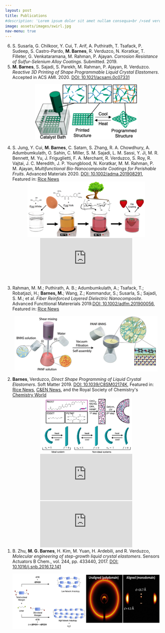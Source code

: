 ```yaml
---
layout: post
title: Publications
#description: 'Lorem ipsum dolor sit amet nullam consequa<br />sed veroeros. tempus adipiscing nulla.'
image: assets/images/swirl.jpg
nav-menu: true
---
```

<style>
.aligncenter {
    text-align: center;
}
</style>
<ol reversed class = "tab">

   
	
<li>S. Susarla, G. Chilkoor, Y. Cui, T. Arif, A. Puthirath, T. Tsafack, P. Sudeep, S. Castro-Pardo, <b>M. Barnes</b>, R. Verduzco, N. Koratkar, T. Filleter, G. Venkataramana, M. Rahman, P. Ajayan. <i>Corrosion Resistance of Sulfur-Selenium Alloy Coatings</i>. Submitted. 2019.

<li><b>M. Barnes</b>, S. Sajadi, S. Parekh, M. Rahman, P. Ajayan, R. Verduzco. <i>Reactive 3D Printing of Shape Programmable Liquid Crystal Elastomers</i>. Accepted in ACS AMI. 2020. <a href="https://pubs.acs.org/doi/10.1021/acsami.0c07331">DOI: 10.1021/acsami.0c07331</a>
	
<p class="aligncenter">
    <span class="image"><img src="assets/images/pub_5.png"  height = "180u" alt="centered image"/></span>
</p>
     
		
<li>S. Jung, Y. Cui, <b>M. Barnes</b>, C. Satam, S. Zhang, R. A. Chowdhury, A. Adumbumkulath, O. Sahin, C. Miller, S. M. Sajadi, L. M. Sassi, Y. Ji, M. R. Bennett, M. Yu, J. Friguglietti, F. A. Merchant, R. Verduzco, S. Roy, R. Vajtai, J. C. Meredith, J. P. Youngblood, N. Koratkar, M. M. Rahman, P. M. Ajayan, <i>Multifunctional Bio-Nanocomposite Coatings for Perishable Fruits</i>. Advanced Materials 2020. <a href="https://onlinelibrary.wiley.com/doi/epdf/10.1002/adma.201908291">DOI: 10.1002/adma.201908291</a>, Featured in: <a href="https://news.rice.edu/2020/06/04/egg-based-coating-preserves-fresh-produce/">Rice News</a> 
<div class="row">
	<div class="6u 12u$(medium) aligncenter" >
        <span class="image"><img src="assets/images/pub_4.png"  height = "180u"/></span>
    </div>
	<div class="6u 12u$(medium)">
        <div class="embedded-iframe" style ="text-align:center;">
            <iframe src="https://youtu.be/dCSvs1_WgFg" frameborder="0" allow="accelerometer; autoplay; encrypted-media; gyroscope; picture-in-picture" allowfullscreen></iframe>
        </div>
    </div>
    </div>
</div>
     

<li>Rahman, M. M.; Puthirath, A. B.; Adumbumkulath, A.; Tsafack, T.; Robatjazi, H.; <b>Barnes, M.</b>; Wang, Z.; Kommandur, S.; Susarla, S.; Sajadi, S. M.; et al. <i>Fiber Reinforced Layered Dielectric Nanocomposite</i>. Advanced Functtional Matererials 2019.<a 
href="https://onlinelibrary.wiley.com/doi/full/10.1002/adfm.201900056">DOI: 10.1002/adfm.201900056</a>, Featured in: <a href="https://msne.rice.edu/news/new-way-beat-heat-electronics/">Rice News</a> 

<p class="aligncenter">
    <span class="image"><img src="assets/images/pub_3.png"  height = "180u" alt="centered image"/></span>
</p>

<li><b>Barnes</b>, Verduzco, <i>Direct Shape Programming of Liquid Crystal Elastomers</i>. Soft Matter 2019. <a href="https://pubs.rsc.org/en/content/articlelanding/2018/sm/c8sm02174k#!divAbstract/">DOI: 10.1039/C8SM02174K</a>, Featured in: <a href="http://news.rice.edu/2018/12/20/mighty-morphing-materials-take-complex-shapes/">Rice News</a>, <a href="https://cen.acs.org/materials/Programmable-polymer-forms-complex-shapes/97/i3">C&EN News</a>, and the Royal Society of Chemistry's <a href="https://www.chemistryworld.com/news/liquid-crystals-shape-up-on-demand/3009945.article">Chemistry World</a>
<div class="row">
	<div class="4u 12u$(medium) aligncenter" >
        <span class="image"><img src="assets/images/pub_2.png"  height = "180u"/></span>
    </div>
	<div class="4u 12u$(medium)">
        <div class="embedded-iframe" style ="text-align:center;">
            <iframe src="https://www.youtube.com/embed/8RVlnatMPjc" frameborder="0" allow="accelerometer; autoplay; encrypted-media; gyroscope; picture-in-picture" allowfullscreen></iframe>
        </div>
    </div>
    <div class="4u 12u$(medium)" style ="text-align:center;">
        <div class="embedded-iframe">
            <iframe src="https://www.youtube.com/embed/bmpVSqj2U2I" frameborder="0" allow="accelerometer; autoplay; encrypted-media; gyroscope; picture-in-picture" allowfullscreen></iframe>
        </div>
    </div>
</div>
<li>B. Zhu, <b>M. G. Barnes</b>, H. Kim, M. Yuan, H. Ardebili, and R. Verduzco, <i>Molecular engineering of step-growth liquid crystal elastomers</i>. Sensors Actuators B Chem., vol. 244, pp. 433440, 2017.  <a href="https://www.sciencedirect.com/science/article/pii/S0925400516321128/">DOI: 10.1016/j.snb.2016.12.141</a></li>
<p class="aligncenter">
    <span class="image"><img src="assets/images/pub_1.png"  height = "180u" alt="centered image"/></span>
</p>

